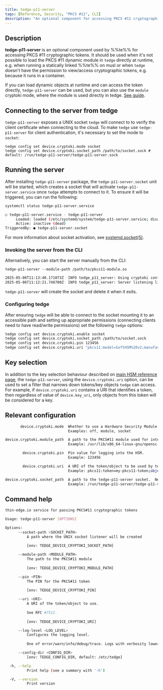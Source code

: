 ```yaml
---
title: tedge-p11-server
tags: [Reference, Security, "PKCS #11", CLI]
description: "An optional component for accessing PKCS #11 cryptographic tokens"
---
```


## Description

**tedge-p11-server** is an optional component used by %%te%% for accessing PKCS #11 cryptographic
tokens. It should be used when it's not possible to load the PKCS #11 dynamic module in `tedge`
directly at runtime, e.g. when running a statically linked %%te%% on musl or when `tedge` doesn't
have the permission to view/access cryptographic tokens, e.g. because it runs in a container.

If you can load dynamic objects at runtime and can access the token directly, `tedge-p11-server` can
be used, but you can also use the `module` cryptoki mode, where the module is used directly in
tedge. [See guide](./hsm-support.md#step-2-tedge-setup).


## Connecting to the server from tedge

`tedge-p11-server` exposes a UNIX socket `tedge` will connect to to verify the client certificate
when connecting to the cloud. To make `tedge` use `tedge-p11-server` for client authentication, it's
necessary to set the mode to `socket`:

```shell
tedge config set device.cryptoki.mode socket
tedge config set device.cryptoki.socket_path /path/to/socket.sock # default: /run/tedge-p11-server/tedge-p11-server.sock
```

## Running the server

After installing `tedge-p11-server` package, the `tedge-p11-server.socket` unit will be started,
which creates a socket that will activate `tedge-p11-server.service` once `tedge` attempts to
connect to it. To ensure it will be triggered, you can run the following:

```sh
systemctl status tedge-p11-server.service
```

```sh title="systemctl status tedge-p11-server.service"
○ tedge-p11-server.service - tedge-p11-server
     Loaded: loaded (/etc/systemd/system/tedge-p11-server.service; disabled; preset: enabled)
     Active: inactive (dead)
TriggeredBy: ● tedge-p11-server.socket
```

For more information about socket activation, see [systemd.socket(5)][1].

[1]: https://www.freedesktop.org/software/systemd/man/latest/systemd.socket.html

### Invoking the server from the CLI

Alternatively, you can start the server manually from the CLI:

```shell
tedge-p11-server --module-path /path/to/pkcs11-module.so
```
```sh title="Output"
2025-05-06T11:13:40.171073Z  INFO tedge_p11_server: Using cryptoki configuration cryptoki_config=CryptokiConfigDirect { module_path: "/path/to/pkcs11-module.so", pin: "[REDACTED]", uri: None }
2025-05-06T11:12:21.748700Z  INFO tedge_p11_server: Server listening listener=Some("./tedge-p11-server.sock")
```

`tedge-p11-server` will create the socket and delete it when it exits.

### Configuring tedge

After ensuring `tedge` will be able to connect to the socket mounting it to an accessible path and setting up appropriate permissions (connecting clients need to have read/write permissions) set the following `tedge` options:

```sh
tedge config set device.cryptoki.enable socket
tedge config set device.cryptoki.socket_path /path/to/socket.sock
tedge config set device.cryptoki.pin 123456
tedge config set device.cryptoki.uri "pkcs11:model=SoftHSM%20v2;manufacturer=SoftHSM%20project;serial=83f9cf49039c051a;token=my-token;id=%01;object=my-key;type=private"
```

## Key selection

<!-- NOTE: this behaviour is currently not tested directly -->
In addition to the key selection behaviour described on [main HSM reference page](./hsm-support.md#key-selection),
the `tedge-p11-server`, using the `device.cryptoki.uri` option, can be used to set a filter that
narrows down tokens/key objects `tedge` can access. For example, if `device.cryptoki.uri` contains a
URI that identifies a token, then regardless of value of `device.key_uri`, only objects from this
token will be considered for a key.

## Relevant configuration

```sh command="tedge config list --doc device.cryptoki" title="tedge config list --doc device.cryptoki"
       device.cryptoki.mode  Whether to use a Hardware Security Module for authenticating the MQTT connection with the cloud.  "off" to not use the HSM, "module" to use the provided cryptoki dynamic module, "socket" to access the HSM via tedge-p11-server signing service.
                             Examples: off, module, socket

device.cryptoki.module_path  A path to the PKCS#11 module used for interaction with the HSM.  Needs to be set when `device.cryptoki.mode` is set to `module`.
                             Example: /usr/lib/x86_64-linux-gnu/opensc-pkcs11.so

        device.cryptoki.pin  Pin value for logging into the HSM.
                             Example: 123456

        device.cryptoki.uri  A URI of the token/object to be used by tedge-p11-server.  See RFC #7512.
                             Example: pkcs11:token=my-pkcs11-token;object=my-key

device.cryptoki.socket_path  A path to the tedge-p11-server socket.  Needs to be set when `device.cryptoki.mode` is set to `socket`.
                             Example: /run/tedge-p11-server/tedge-p11-server.sock
```

## Command help

<!-- the command component doesn't generate any output, perhaps because tedge-p11-server binary isn't present? -->
```sh command="tedge-p11-server --help" title="tedge-p11-server --help"
thin-edge.io service for passing PKCS#11 cryptographic tokens

Usage: tedge-p11-server [OPTIONS]

Options:
      --socket-path <SOCKET_PATH>
          A path where the UNIX socket listener will be created
          
          [env: TEDGE_DEVICE_CRYPTOKI_SOCKET_PATH]

      --module-path <MODULE_PATH>
          The path to the PKCS#11 module
          
          [env: TEDGE_DEVICE_CRYPTOKI_MODULE_PATH]

      --pin <PIN>
          The PIN for the PKCS#11 token
          
          [env: TEDGE_DEVICE_CRYPTOKI_PIN]

      --uri <URI>
          A URI of the token/object to use.
          
          See RFC #7512.
          
          [env: TEDGE_DEVICE_CRYPTOKI_URI]

      --log-level <LOG_LEVEL>
          Configures the logging level.
          
          One of error/warn/info/debug/trace. Logs with verbosity lower or equal to the selected level will be printed, i.e. warn prints ERROR and WARN logs and trace prints logs of all levels.

      --config-dir <CONFIG_DIR>
          [env: TEDGE_CONFIG_DIR, default: /etc/tedge]

  -h, --help
          Print help (see a summary with '-h')

  -V, --version
          Print version
```
